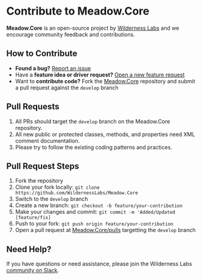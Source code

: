# Contribute to Meadow.Core

**Meadow.Core** is an open-source project by [Wilderness Labs](https://www.wildernesslabs.co/) and we encourage community feedback and contributions.

## How to Contribute

- **Found a bug?** [Report an issue](https://github.com/WildernessLabs/Meadow_Issues/issues)
- Have a **feature idea or driver request?** [Open a new feature request](https://github.com/WildernessLabs/Meadow_Issues/issues)
- Want to **contribute code?** Fork the [Meadow.Core](https://github.com/WildernessLabs/Meadow.Core) repository and submit a pull request against the `develop` branch

## Pull Requests

1. All PRs should target the `develop` branch on the Meadow.Core repository.
2. All new public or protected classes, methods, and properties need XML comment documentation.
3. Please try to follow the existing coding patterns and practices.

## Pull Request Steps

1. Fork the repository
2. Clone your fork locally: `git clone https://github.com/WildernessLabs/Meadow.Core`
3. Switch to the `develop` branch
4. Create a new branch: `git checkout -b feature/your-contribution`
5. Make your changes and commit: `git commit -m 'Added/Updated [feature/fix]`
6. Push to your fork: `git push origin feature/your-contribution`
7. Open a pull request at [Meadow.Core/pulls](https://github.com/WildernessLabs/Meadow.Core/pulls) targetting the `develop` branch
## Need Help?

If you have questions or need assistance, please join the Wilderness Labs [community on Slack](http://slackinvite.wildernesslabs.co/).
